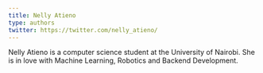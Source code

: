 ```yaml
---
title: Nelly Atieno
type: authors
twitter: https://twitter.com/nelly_atieno/
---
```

Nelly Atieno is a computer science student at the University of Nairobi. She is in love with Machine Learning, Robotics and Backend Development.
